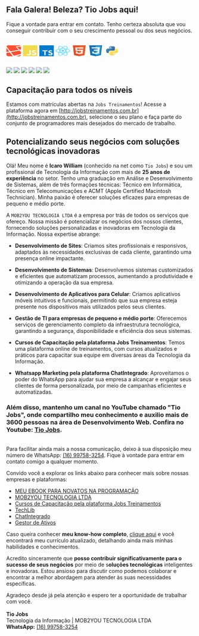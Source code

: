 ## Fala Galera! Beleza? Tio Jobs aqui!
Fique a vontade para entrar em contato. Tenho certeza absoluta que vou conseguir contribuir com o seu crescimento pessoal ou dos seus negócios.

<div style="display: inline_block"><br>
  <img align="center" alt="Tio-Laravel" height="30" width="40" src="https://raw.githubusercontent.com/devicons/devicon/master/icons/laravel/laravel-plain.svg">
  <img align="center" alt="Tio-Js" height="30" width="40" src="https://raw.githubusercontent.com/devicons/devicon/master/icons/javascript/javascript-plain.svg">
  <img align="center" alt="Tio-Ts" height="30" width="40" src="https://raw.githubusercontent.com/devicons/devicon/master/icons/typescript/typescript-plain.svg">
  <img align="center" alt="Tio-React" height="30" width="40" src="https://raw.githubusercontent.com/devicons/devicon/master/icons/react/react-original.svg">
  <img align="center" alt="Tio-HTML" height="30" width="40" src="https://raw.githubusercontent.com/devicons/devicon/master/icons/html5/html5-original.svg">
  <img align="center" alt="Tio-CSS" height="30" width="40" src="https://raw.githubusercontent.com/devicons/devicon/master/icons/css3/css3-original.svg">
  <img align="center" alt="Tio-Python" height="30" width="40" src="https://raw.githubusercontent.com/devicons/devicon/master/icons/python/python-original.svg">
</div>
  
  ##
 
<div> 
  <a href="https://www.youtube.com/@tiojobs" target="_blank"><img src="https://img.shields.io/badge/YouTube-FF0000?style=for-the-badge&logo=youtube&logoColor=white" target="_blank"></a>
  <a href="https://instagram.com/tiojobsoficial" target="_blank"><img src="https://img.shields.io/badge/-Instagram-%23E4405F?style=for-the-badge&logo=instagram&logoColor=white" target="_blank"></a>
 	<a href="https://www.twitch.tv/tiojobs" target="_blank"><img src="https://img.shields.io/badge/Twitch-9146FF?style=for-the-badge&logo=twitch&logoColor=white" target="_blank"></a>
 <a href="https://bit.ly/server-do-tio" target="_blank"><img src="https://img.shields.io/badge/Discord-7289DA?style=for-the-badge&logo=discord&logoColor=white" target="_blank"></a> 
  <a href = "mailto:icarojobsoficial@gmail.com"><img src="https://img.shields.io/badge/-Gmail-%23333?style=for-the-badge&logo=gmail&logoColor=white" target="_blank"></a>
  <a href="https://www.linkedin.com/in/tio-jobs" target="_blank"><img src="https://img.shields.io/badge/-LinkedIn-%230077B5?style=for-the-badge&logo=linkedin&logoColor=white" target="_blank"></a> 
</div>

## Capacitação para todos os níveis
Estamos com matrículas abertas na `Jobs Treinamentos`! Acesse a plataforma agora em [http://jobstreinamentos.com.br](http://jobstreinamentos.com.br), selecione o seu plano e faça parte do conjunto de programadores mais desejados do mercado de trabalho.

## Potencializando seus negócios com soluções tecnológicas inovadoras

Olá! Meu nome é **Icaro William** (conhecido na net como `Tio Jobs`) e sou um profissional de Tecnologia da Informação com mais de **25 anos de experiência** no setor. Tenho uma graduação em Análise e Desenvolvimento de Sistemas, além de três formações técnicas: Técnico em Informática, Técnico em Telecomunicações e ACMT (Apple Certified Macintosh Technician). Minha paixão é oferecer soluções eficazes para empresas de pequeno e médio porte.

A `MOB2YOU TECNOLOGIA LTDA` é a empresa por trás de todos os serviços que ofereço. Nossa missão é potencializar os negócios dos nossos clientes, fornecendo soluções personalizadas e inovadoras em Tecnologia da Informação. Nossa expertise abrange:

- **Desenvolvimento de Sites**: Criamos sites profissionais e responsivos, adaptados às necessidades exclusivas de cada cliente, garantindo uma presença online impactante.

- **Desenvolvimento de Sistemas**: Desenvolvemos sistemas customizados e eficientes que automatizam processos, aumentando a produtividade e otimizando a operação da sua empresa.

- **Desenvolvimento de Aplicativos para Celular**: Criamos aplicativos móveis intuitivos e funcionais, permitindo que sua empresa esteja presente nos dispositivos mais utilizados pelos seus clientes.

- **Gestão de TI para empresas de pequeno e médio porte**: Oferecemos serviços de gerenciamento completo da infraestrutura tecnológica, garantindo a segurança, disponibilidade e eficiência dos seus sistemas.

- **Cursos de Capacitação pela plataforma Jobs Treinamentos**: Temos uma plataforma online de treinamentos, com cursos atualizados e práticos para capacitar sua equipe em diversas áreas da Tecnologia da Informação.

- **Whatsapp Marketing pela plataforma ChatIntegrado**: Aproveitamos o poder do WhatsApp para ajudar sua empresa a alcançar e engajar seus clientes de forma personalizada, por meio de campanhas eficientes e automatizadas.

### Além disso, mantenho um canal no YouTube chamado "Tio Jobs", onde compartilho meu conhecimento e auxilio mais de 3600 pessoas na área de Desenvolvimento Web. Confira no Youtube: <a href="https://www.youtube.com/@tiojobs" alt="Canal do Tio Jobs">Tio Jobs</a>.
<div>
  
</div>
<br>
Para facilitar ainda mais a nossa comunicação, deixo à sua disposição meu número de WhatsApp: <a href="https://wa.link/gc15bg" alt="Whatsapp do Tio">(16) 99758-3254</a>. Fique à vontade para entrar em contato comigo a qualquer momento.

Convido você a explorar os links abaixo para conhecer mais sobre nossas empresas e plataformas:

- [MEU EBOOK PARA NOVATOS NA PROGRAMAÇÃO](https://bit.ly/ebook-construa-seu-imperio-dev)
- [MOB2YOU TECNOLOGIA LTDA](https://www.mob2you.com.br)
- [Cursos de Capacitação pela plataforma Jobs Treinamentos](https://jobstreinamentos.com.br)
- [TechLib](https://techlib.com.br)
- [ChatIntegrado](https://chatintegrado.com.br)
- [Gestor de Ativos](https://gestordeativos.com.br)

Caso queira conhecer **meu know-how completo**, <a href="https://mob2you.com.br/sistema/public/files/curriculo.pdf" alt="Tio Jobs Currículo">clique aqui</a> e você encontrará meu currículo atualizado, detalhando ainda mais minhas habilidades e conhecimentos.

Acredito sinceramente que **posso contribuir significativamente para o sucesso de seus negócios** por meio de s**oluções tecnológicas** inteligentes e inovadoras. Estou ansioso para discutir como podemos colaborar e encontrar a melhor abordagem para atender às suas necessidades específicas.

Agradeço desde já pela atenção e espero ter a oportunidade de trabalhar com você.
<br><br>
**Tio Jobs** <br>
Tecnologia da Informação | MOB2YOU TECNOLOGIA LTDA <br>
**WhatsApp:** <a href="https://wa.link/gc15bg" alt="Whatsapp do Tio">(16) 99758-3254</a>
